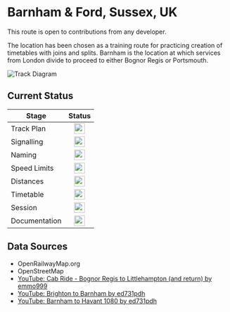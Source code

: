 # Barnham & Ford, Sussex, UK

This route is open to contributions from any developer. 

The location has been chosen as a training route for practicing creation of timetables with joins and splits. Barnham is the location at which services from London divide to proceed to either Bognor Regis or Portsmouth.

![Track Diagram](https://raw.githubusercontent.com/Railway-Op-Sim/UK-BarnhamArea/master/Images/BarnhamandFord.bmp)

## Current Status

| Stage         | Status        |
| ------------- |:-------------:|
| Track Plan     | <img src="https://image.flaticon.com/icons/svg/1632/1632596.svg" height="24"> |
| Signalling      | <img src="https://image.flaticon.com/icons/svg/1632/1632596.svg" height="24">      |
| Naming | <img src="https://image.flaticon.com/icons/svg/1632/1632596.svg" height="24">      |
| Speed Limits | <img src="https://image.flaticon.com/icons/svg/1632/1632596.svg" height="24">|
| Distances | <img src="https://image.flaticon.com/icons/svg/1632/1632596.svg" height="24"> |
| Timetable | <img src="https://image.flaticon.com/icons/svg/390/390914.svg" height="24"> |
| Session | <img src="https://image.flaticon.com/icons/svg/390/390914.svg" height="24"> |
| Documentation | <img src="https://image.flaticon.com/icons/svg/390/390914.svg" height="24"> |

## Data Sources 

- OpenRailwayMap.org
- OpenStreetMap
- [YouTube: Cab Ride - Bognor Regis to Littlehampton (and return) by emmo999](https://www.youtube.com/watch?v=t7_9dplADgA)
- [YouTube: Brighton to Barnham by ed731pdh](https://www.youtube.com/watch?v=X0I4S0b1AEs)
- [YouTube: Barnham to Havant 1080 by ed731pdh](https://www.youtube.com/watch?v=IDzgAZYcayI)
